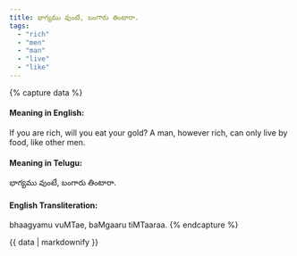 ```yaml
---
title: భాగ్యము వుంటే, బంగారు తింటారా.
tags:
  - "rich"
  - "men"
  - "man"
  - "live"
  - "like"
---
```


{% capture data %}
#### Meaning in English:
If you are rich, will you eat your gold?
A man, however rich, can only live by food, like other men.

#### Meaning in Telugu:
భాగ్యము వుంటే, బంగారు తింటారా.

#### English Transliteration:
bhaagyamu vuMTae, baMgaaru tiMTaaraa.
{% endcapture %}

<div class="notice">{{ data | markdownify }}</div>

